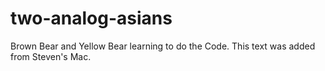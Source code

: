 # two-analog-asians
Brown Bear and Yellow Bear learning to do the Code.
This text was added from Steven's Mac.
